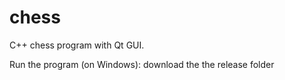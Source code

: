 # chess
C++ chess program with Qt GUI.

Run the program (on Windows): download the the release folder
